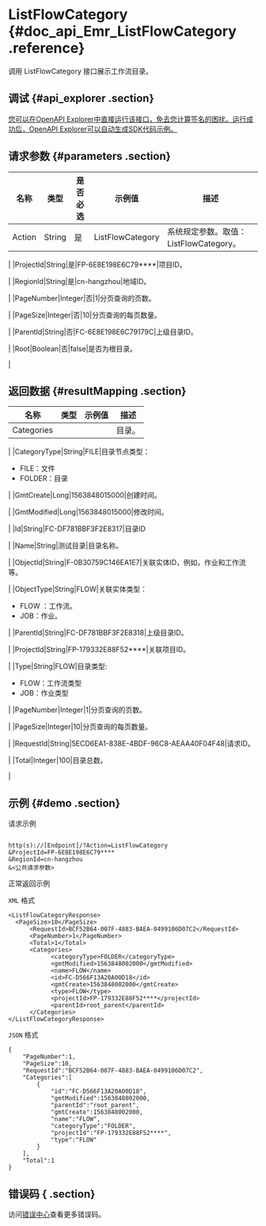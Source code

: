 # ListFlowCategory {#doc_api_Emr_ListFlowCategory .reference}

调用 ListFlowCategory 接口展示工作流目录。

## 调试 {#api_explorer .section}

[您可以在OpenAPI Explorer中直接运行该接口，免去您计算签名的困扰。运行成功后，OpenAPI Explorer可以自动生成SDK代码示例。](https://api.aliyun.com/#product=Emr&api=ListFlowCategory&type=RPC&version=2016-04-08)

## 请求参数 {#parameters .section}

|名称|类型|是否必选|示例值|描述|
|--|--|----|---|--|
|Action|String|是|ListFlowCategory|系统规定参数。取值：ListFlowCategory。

 |
|ProjectId|String|是|FP-6E8E198E6C79\*\*\*\*|项目ID。

 |
|RegionId|String|是|cn-hangzhou|地域ID。

 |
|PageNumber|Integer|否|1|分页查询的页数。

 |
|PageSize|Integer|否|10|分页查询的每页数量。

 |
|ParentId|String|否|FC-6E8E198E6C79179C|上级目录ID。

 |
|Root|Boolean|否|false|是否为根目录。

 |

## 返回数据 {#resultMapping .section}

|名称|类型|示例值|描述|
|--|--|---|--|
|Categories| | |目录。

 |
|CategoryType|String|FILE|目录节点类型：

 -   FILE：文件
-   FOLDER：目录

 |
|GmtCreate|Long|1563848015000|创建时间。

 |
|GmtModified|Long|1563848015000|修改时间。

 |
|Id|String|FC-DF781BBF3F2E8317|目录ID

 |
|Name|String|测试目录|目录名称。

 |
|ObjectId|String|F-0B30759C146EA1E7|关联实体ID，例如，作业和工作流等。

 |
|ObjectType|String|FLOW|关联实体类型：

 -   FLOW ：工作流。
-   JOB：作业。

 |
|ParentId|String|FC-DF781BBF3F2E8318|上级目录ID。

 |
|ProjectId|String|FP-179332E88F52\*\*\*\*|关联项目ID。

 |
|Type|String|FLOW|目录类型:

 -   FLOW：工作流类型
-   JOB：作业类型

 |
|PageNumber|Integer|1|分页查询的页数。

 |
|PageSize|Integer|10|分页查询的每页数量。

 |
|RequestId|String|5ECD6EA1-838E-4BDF-96C8-AEAA40F04F48|请求ID。

 |
|Total|Integer|100|目录总数。

 |

## 示例 {#demo .section}

请求示例

``` {#request_demo}

http(s)://[Endpoint]/?Action=ListFlowCategory
&ProjectId=FP-6E8E198E6C79****
&RegionId=cn-hangzhou
&<公共请求参数>

```

正常返回示例

`XML` 格式

``` {#xml_return_success_demo}
<ListFlowCategoryResponse>
  <PageSize>10</PageSize>
	  <RequestId>BCF52B64-007F-4883-BAEA-0499106D07C2</RequestId>
	  <PageNumber>1</PageNumber>
	  <Total>1</Total>
	  <Categories>
		    <categoryType>FOLDER</categoryType>
		    <gmtModified>1563848002000</gmtModified>
		    <name>FLOW</name>
		    <id>FC-D566F13A20A00D18</id>
		    <gmtCreate>1563848002000</gmtCreate>
		    <type>FLOW</type>
		    <projectId>FP-179332E88F52****</projectId>
		    <parentId>root_parent</parentId>
	  </Categories>
</ListFlowCategoryResponse>
```

`JSON` 格式

``` {#json_return_success_demo}
{
	"PageNumber":1,
	"PageSize":10,
	"RequestId":"BCF52B64-007F-4883-BAEA-0499106D07C2",
	"Categories":[
		{
			"id":"FC-D566F13A20A00D18",
			"gmtModified":1563848002000,
			"parentId":"root_parent",
			"gmtCreate":1563848002000,
			"name":"FLOW",
			"categoryType":"FOLDER",
			"projectId":"FP-179332E88F52****",
			"type":"FLOW"
		}
	],
	"Total":1
}
```

## 错误码 { .section}

访问[错误中心](https://error-center.alibabacloud.com/status/product/Emr)查看更多错误码。

